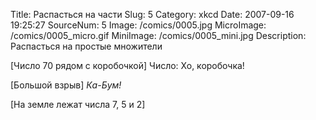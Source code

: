 Title: Распасться на части 
Slug: 5 
Category: xkcd 
Date: 2007-09-16 19:25:27 
SourceNum: 5 
Image: /comics/0005.jpg 
MicroImage: /comics/0005_micro.gif 
MiniImage: /comics/0005_mini.jpg 
Description: Распасться на простые множители 

[Число 70 рядом с коробочкой]
Число: Хо, коробочка!

[Большой взрыв]
*Ка-Бум!*

[На земле лежат числа 7, 5 и 2]